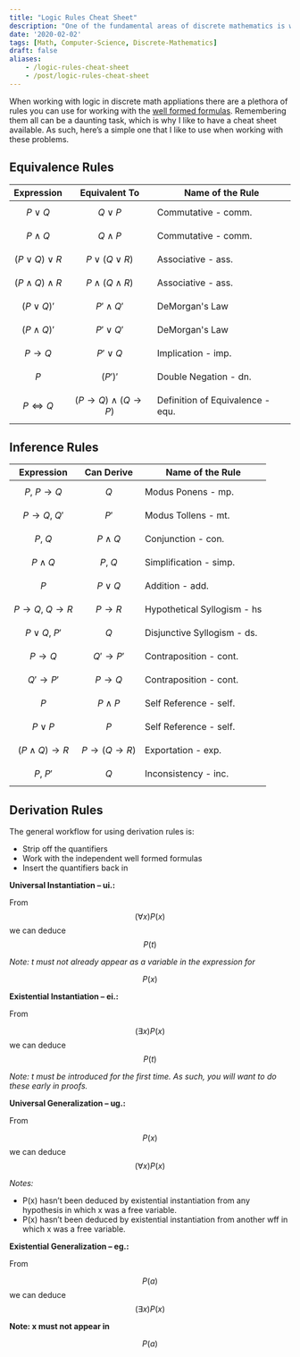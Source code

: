 ```yaml
---
title: "Logic Rules Cheat Sheet"
description: "One of the fundamental areas of discrete mathematics is working with logic rules. I created this little cheat sheet to help out!"
date: '2020-02-02'
tags: [Math, Computer-Science, Discrete-Mathematics]
draft: false
aliases: 
    - /logic-rules-cheat-sheet
    - /post/logic-rules-cheat-sheet
---
```


When working with logic in discrete math appliations there are a plethora of rules you can use for working with the [well formed formulas](https://en.wikipedia.org/wiki/Well-formed_formula). Remembering them all can be a daunting task, which is why I like to have a cheat sheet available. As such, here’s a simple one that I like to use when working with these problems.

## Equivalence Rules

| **Expression** | **Equivalent To** | **Name of the Rule** |
|-----------------|-------------------|----------------------|
| $$ P \lor Q $$  | $$ Q \lor P $$    | Commutative - comm.  |
| $$ P \land Q $$ | $$ Q \land P $$   | Commutative - comm.  |
| $$\left(P\lor Q\right)\lor R$$ | $$P \lor\left(Q\lor R\right)$$ | Associative - ass. | 
| $$\left(P\land Q\right)\land R$$ | $$P\land\left(Q\land R\right)$$ | Associative - ass. |
| $$\left(P\lor Q\right)'$$ | $$P'\land Q'$$ | DeMorgan's Law |
| $$\left(P\land Q\right)'$$ | $$P'\lor Q'$$ | DeMorgan's Law |
| $$P\rightarrow Q$$ | $$P'\lor Q$$ | Implication - imp. |
| $$P$$ | $$\left(P'\right)'$$ | Double Negation - dn. |
| $$P\iff Q$$ | $$\left(P\rightarrow Q\right)\land\left(Q\rightarrow P\right)$$ | Definition of Equivalence - equ. |

## Inference Rules

| **Expression** | **Can Derive** | Name of the Rule |
|----------------|----------------|------------------|
| $$P,\ P\rightarrow Q$$ | $$Q$$ | Modus Ponens - mp. |
| $$P\rightarrow Q,\ Q'$$ | $$P'$$ | Modus Tollens - mt. |
| $$P,\ Q$$ | $$P\land Q$$ | Conjunction - con. |
| $$P\land Q$$ | $$P,\ Q$$ | Simplification - simp. |
| $$P$$ | $$P\lor Q$$ | Addition - add. |
| $$P\rightarrow Q,\ Q\rightarrow R$$ | $$P\rightarrow R$$ | Hypothetical Syllogism - hs |
| $$P\lor Q,\ P'$$ | $$Q$$ | Disjunctive Syllogism - ds. |
| $$P\rightarrow Q$$ | $$Q'\rightarrow P'$$ | Contraposition - cont. |
| $$Q'\rightarrow P'$$ | $$P\rightarrow Q$$ | Contraposition - cont. |
| $$P$$ | $$P\land P$$ | Self Reference - self. |
| $$P\lor P$$ | $$P$$ | Self Reference - self. |
| $$\left(P\land Q\right)\rightarrow R$$ | $$P\rightarrow\left(Q\rightarrow R\right)$$ | Exportation - exp. |
| $$P,\ P'$$ | $$Q$$ | Inconsistency - inc. |

## Derivation Rules

The general workflow for using derivation rules is:

* Strip off the quantifiers
* Work with the independent well formed formulas
* Insert the quantifiers back in

**Universal Instantiation – ui.:**

From $$\left(\forall x\right)P\left(x\right)$$ we can deduce $$P\left(t\right)$$

*Note: t must not already appear as a variable in the expression for*

$$P(x)$$

**Existential Instantiation – ei.:**

From

$$\left(\exists x\right)P\left(x\right)$$ we can deduce $$P\left(t\right)$$

*Note: t must be introduced for the first time. As such, you will want to do these early in proofs.*

**Universal Generalization – ug.:**

From

$$P\left(x\right)$$ we can deduce $$\left(\forall x\right)P\left(x\right)$$

*Notes:*

* P(x) hasn’t been deduced by existential instantiation from any hypothesis in which x was a free variable.
* P(x) hasn’t been deduced by existential instantiation from another wff in which x was a free variable.

**Existential Generalization – eg.:**

From 

$$P\left(a\right)$$ we can deduce $$\left(\exists x\right)P\left(x\right)$$

**Note: x must not appear in**

$$ P(a) $$